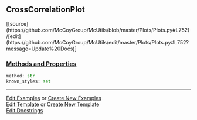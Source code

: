 ## <a id="McUtils.Plots.Plots.CrossCorrelationPlot">CrossCorrelationPlot</a> 
<div class="docs-source-link" markdown="1">
[[source](https://github.com/McCoyGroup/McUtils/blob/master/Plots/Plots.py#L752)/[edit](https://github.com/McCoyGroup/McUtils/edit/master/Plots/Plots.py#L752?message=Update%20Docs)]
</div>



<div class="collapsible-section">
 <div class="collapsible-section collapsible-section-header" markdown="1">
 
### <a class="collapse-link" data-toggle="collapse" href="#methods">Methods and Properties</a> <a class="float-right" data-toggle="collapse" href="#methods"><i class="fa fa-chevron-down"></i></a>

 </div>
 <div class="collapsible-section collapsible-section-body collapse" id="methods" markdown="1">

```python
method: str
known_styles: set
```


 </div>
</div>




___

[Edit Examples](https://github.com/McCoyGroup/McUtils/edit/gh-pages/ci/examples/McUtils/Plots/Plots/CrossCorrelationPlot.md) or 
[Create New Examples](https://github.com/McCoyGroup/McUtils/new/gh-pages/?filename=ci/examples/McUtils/Plots/Plots/CrossCorrelationPlot.md) <br/>
[Edit Template](https://github.com/McCoyGroup/McUtils/edit/gh-pages/ci/docs/McUtils/Plots/Plots/CrossCorrelationPlot.md) or 
[Create New Template](https://github.com/McCoyGroup/McUtils/new/gh-pages/?filename=ci/docs/templates/McUtils/Plots/Plots/CrossCorrelationPlot.md) <br/>
[Edit Docstrings](https://github.com/McCoyGroup/McUtils/edit/master/Plots/Plots.py#L752?message=Update%20Docs)